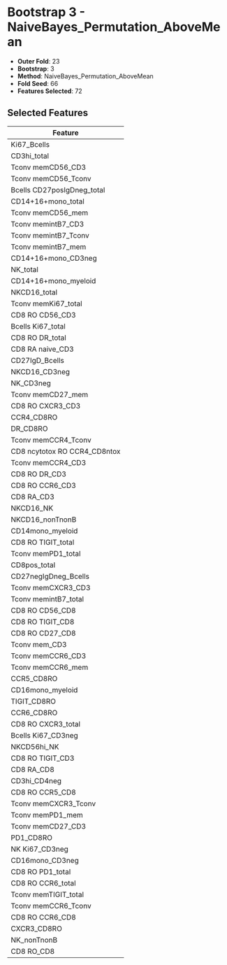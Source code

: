 # Bootstrap 3 - NaiveBayes_Permutation_AboveMean

- **Outer Fold**: 23
- **Bootstrap**: 3
- **Method**: NaiveBayes_Permutation_AboveMean
- **Fold Seed**: 66
- **Features Selected**: 72

## Selected Features

| Feature |
|---------|
| Ki67_Bcells |
| CD3hi_total |
| Tconv memCD56_CD3 |
| Tconv memCD56_Tconv |
| Bcells CD27posIgDneg_total |
| CD14+16+mono_total |
| Tconv memCD56_mem |
| Tconv memintB7_CD3 |
| Tconv memintB7_Tconv |
| Tconv memintB7_mem |
| CD14+16+mono_CD3neg |
| NK_total |
| CD14+16+mono_myeloid |
| NKCD16_total |
| Tconv memKi67_total |
| CD8 RO CD56_CD3 |
| Bcells Ki67_total |
| CD8 RO DR_total |
| CD8 RA naive_CD3 |
| CD27IgD_Bcells |
| NKCD16_CD3neg |
| NK_CD3neg |
| Tconv memCD27_mem |
| CD8 RO CXCR3_CD3 |
| CCR4_CD8RO |
| DR_CD8RO |
| Tconv memCCR4_Tconv |
| CD8 ncytotox RO CCR4_CD8ntox |
| Tconv memCCR4_CD3 |
| CD8 RO DR_CD3 |
| CD8 RO CCR6_CD3 |
| CD8 RA_CD3 |
| NKCD16_NK |
| NKCD16_nonTnonB |
| CD14mono_myeloid |
| CD8 RO TIGIT_total |
| Tconv memPD1_total |
| CD8pos_total |
| CD27negIgDneg_Bcells |
| Tconv memCXCR3_CD3 |
| Tconv memintB7_total |
| CD8 RO CD56_CD8 |
| CD8 RO TIGIT_CD8 |
| CD8 RO CD27_CD8 |
| Tconv mem_CD3 |
| Tconv memCCR6_CD3 |
| Tconv memCCR6_mem |
| CCR5_CD8RO |
| CD16mono_myeloid |
| TIGIT_CD8RO |
| CCR6_CD8RO |
| CD8 RO CXCR3_total |
| Bcells Ki67_CD3neg |
| NKCD56hi_NK |
| CD8 RO TIGIT_CD3 |
| CD8 RA_CD8 |
| CD3hi_CD4neg |
| CD8 RO CCR5_CD8 |
| Tconv memCXCR3_Tconv |
| Tconv memPD1_mem |
| Tconv memCD27_CD3 |
| PD1_CD8RO |
| NK Ki67_CD3neg |
| CD16mono_CD3neg |
| CD8 RO PD1_total |
| CD8 RO CCR6_total |
| Tconv memTIGIT_total |
| Tconv memCCR6_Tconv |
| CD8 RO CCR6_CD8 |
| CXCR3_CD8RO |
| NK_nonTnonB |
| CD8 RO_CD8 |
